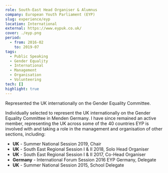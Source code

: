 ```yaml
---
role: South-East Head Organiser & Alumnus
company: European Youth Parliament (EYP)
slug: experience/eyp
location: International
external: https://www.eypuk.co.uk/
cover: ./eyp.png
period:
  - from: 2016-02
    to: 2019-07
tags:
  - Public Speaking
  - Gender Equality
  - International
  - Management
  - Organisation
  - Volunteering
tech: []
highlight: true
---
```


Represented the UK internationally on the Gender Equality Committee.

<!-- end -->

Individually selected to represent the UK internationally on the Gender Equality Committee in Menden Germany. I have since remained an active member, representing the UK across some of the 40 countries EYP is involved with and taking a role in the management and organisation of other sections, including:

- **UK** - Summer National Session 2019, Chair
- **UK** - South East Regional Session I & II 2018, Solo Head Organiser
- **UK** - South East Regional Session I & II 2017, Co-Head Organiser
- **Germany** - International Forum Session 2016 EYP Germany, Delegate
- **UK** - Summer National Session 2015, School Delegate
